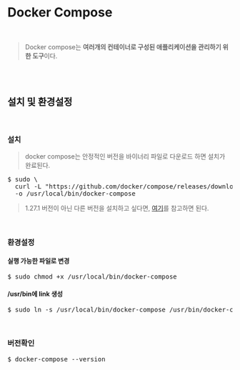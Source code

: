 # Docker Compose
</br>

> Docker compose는 **여러개의 컨테이너로 구성된 애플리케이션을 관리하기 위한 도구**이다.

</br></br>

## 설치 및 환경설정
</br>

### 설치
> docker compose는 안정적인 버전을 바이너리 파일로 다운로드 하면 설치가 완료된다.
<pre>$ sudo \
  curl -L "https://github.com/docker/compose/releases/download/1.27.1/docker-compose-$(uname -s)-$(uname -m)" \
  -o /usr/local/bin/docker-compose</pre>
> 1.27.1 버전이 아닌 다른 버전을 설치하고 싶다면, [여기](https://github.com/docker/compose/blob/master/CHANGELOG.md)를 참고하면 된다.
</br>

### 환경설정
#### 실행 가능한 파일로 변경
<pre>$ sudo chmod +x /usr/local/bin/docker-compose</pre>
#### /usr/bin에 link 생성
<pre>$ sudo ln -s /usr/local/bin/docker-compose /usr/bin/docker-compose</pre>
</br>

### 버전확인
<pre>$ docker-compose --version</pre>
  
